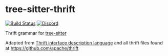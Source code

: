 # tree-sitter-thrift

[![Build Status](https://github.com/duskmoon314/tree-sitter-thrift/actions/workflows/ci.yml/badge.svg)](https://github.com/duskmoon314/tree-sitter-thrift/actions/workflows/ci.yml)
[![Discord](https://img.shields.io/discord/1063097320771698699?logo=discord)](https://discord.gg/w7nTvsVJhm)

Thrift grammar for [tree-sitter](https://github.com/tree-sitter/tree-sitter)

Adapted from [Thrift interface description language](https://thrift.apache.org/docs/idl)
and all thrift files found at <https://github.com/apache/thrift>
